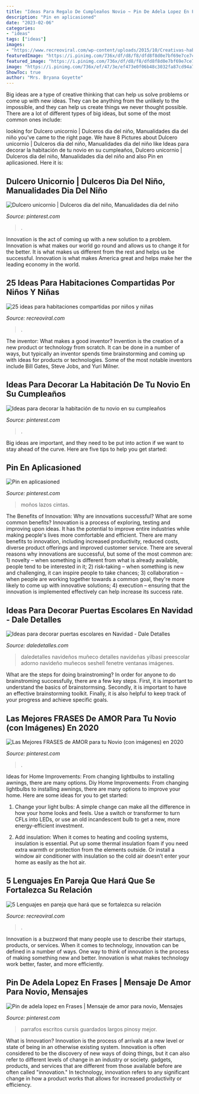 ```yaml
---
title: "Ideas Para Regalo De Cumpleaños Novio ~ Pin De Adela Lopez En Frases"
description: "Pin en aplicasioned"
date: "2023-02-06"
categories:
- "ideas"
tags: ["ideas"]
images:
- "https://www.recreoviral.com/wp-content/uploads/2015/10/Creativas-habitaciones-compartidas-por-niños-y-niñas-4.jpg"
featuredImage: "https://i.pinimg.com/736x/df/d8/f8/dfd8f8d0e7bf69e7ce7c000015c7654e.jpg"
featured_image: "https://i.pinimg.com/736x/df/d8/f8/dfd8f8d0e7bf69e7ce7c000015c7654e.jpg"
image: "https://i.pinimg.com/736x/ef/47/3e/ef473e0f06b48c3032fa87cd94a7acbd--clipart.jpg"
ShowToc: true
author: "Mrs. Bryana Goyette"
---
```



Big ideas are a type of creative thinking that can help us solve problems or come up with new ideas. They can be anything from the unlikely to the impossible, and they can help us create things we never thought possible. There are a lot of different types of big ideas, but some of the most common ones include: 

	

		
looking for Dulcero unicornio | Dulceros dia del niño, Manualidades dia del niño you've came to the right page. We have 8 Pictures about Dulcero unicornio | Dulceros dia del niño, Manualidades dia del niño like Ideas para decorar la habitación de tu novio en su cumpleaños, Dulcero unicornio | Dulceros dia del niño, Manualidades dia del niño and also Pin en aplicasioned. Here it is:
		
    
## Dulcero Unicornio | Dulceros Dia Del Niño, Manualidades Dia Del Niño

<img loading=lazy src="https://i.pinimg.com/736x/df/d8/f8/dfd8f8d0e7bf69e7ce7c000015c7654e.jpg" onerror="this.onerror=null;this.src='https://tse3.mm.bing.net/th?id=OIP.NrB1AJQXsXi4q0B1ddyyowHaJ3&amp;pid=15.1';" alt="Dulcero unicornio | Dulceros dia del niño, Manualidades dia del niño">

_Source: pinterest.com_

>. 

	

Innovation is the act of coming up with a new solution to a problem. Innovation is what makes our world go round and allows us to change it for the better. It is what makes us different from the rest and helps us be successful. Innovation is what makes America great and helps make her the leading economy in the world.

    
## 25 Ideas Para Habitaciones Compartidas Por Niños Y Niñas

<img loading=lazy src="https://www.recreoviral.com/wp-content/uploads/2015/10/Creativas-habitaciones-compartidas-por-niños-y-niñas-4.jpg" onerror="this.onerror=null;this.src='https://tse2.mm.bing.net/th?id=OIP.R0UxAKtckb5nkf4kS92wUQHaHJ&amp;pid=15.1';" alt="25 ideas para habitaciones compartidas por niños y niñas">

_Source: recreoviral.com_

>. 

	

The inventor: What makes a good inventor?
Invention is the creation of a new product or technology from scratch. It can be done in a number of ways, but typically an inventor spends time brainstorming and coming up with ideas for products or technologies. Some of the most notable inventors include Bill Gates, Steve Jobs, and Yuri Milner.

    
## Ideas Para Decorar La Habitación De Tu Novio En Su Cumpleaños

<img loading=lazy src="https://i.pinimg.com/736x/f4/b5/98/f4b598580948ddacdc73d062c0367cfe.jpg" onerror="this.onerror=null;this.src='https://tse4.mm.bing.net/th?id=OIP.BRuFJd5xh57zJrsDXkerNQHaJ4&amp;pid=15.1';" alt="Ideas para decorar la habitación de tu novio en su cumpleaños">

_Source: pinterest.com_

>. 

	

Big ideas are important, and they need to be put into action if we want to stay ahead of the curve. Here are five tips to help you get started: 

    
## Pin En Aplicasioned

<img loading=lazy src="https://i.pinimg.com/736x/ef/47/3e/ef473e0f06b48c3032fa87cd94a7acbd--clipart.jpg" onerror="this.onerror=null;this.src='https://tse2.mm.bing.net/th?id=OIP.0n-m7n6Pq3a1lIRPYOXexAHaJ-&amp;pid=15.1';" alt="Pin en aplicasioned">

_Source: pinterest.com_

>moños lazos cintas. 

	

The Benefits of Innovation: Why are innovations successful? What are some common benefits?
Innovation is a process of exploring, testing and improving upon ideas. It has the potential to improve entire industries while making people's lives more comfortable and efficient. There are many benefits to innovation, including increased productivity, reduced costs, diverse product offerings and improved customer service.
There are several reasons why innovations are successful, but some of the most common are: 1) novelty – when something is different from what is already available, people tend to be interested in it; 2) risk-taking – when something is new and challenging, it can inspire people to take chances; 3) collaboration – when people are working together towards a common goal, they're more likely to come up with innovative solutions; 4) execution – ensuring that the innovation is implemented effectively can help increase its success rate.

    
## Ideas Para Decorar Puertas Escolares En Navidad - Dale Detalles

<img loading=lazy src="https://i1.wp.com/www.daledetalles.com/wp-content/uploads/2017/10/Ideas-para-decorar-puertas-escolares-en-Navidad10.jpg?resize=550%2C976" onerror="this.onerror=null;this.src='https://tse2.mm.bing.net/th?id=OIP.jT14TdoH21HBUcHN8aIzJAHaNJ&amp;pid=15.1';" alt="Ideas para decorar puertas escolares en Navidad - Dale Detalles">

_Source: daledetalles.com_

>daledetalles navideños muñeco detalles navideñas yilbasi preescolar adorno navideño muñecos seshell fenetre ventanas imágenes. 

	

What are the steps for doing brainstroming?
In order for anyone to do brainstroming successfully, there are a few key steps. First, it is important to understand the basics of brainstormsing. Secondly, it is important to have an effective brainstorming toolkit. Finally, it is also helpful to keep track of your progress and achieve specific goals.

    
## Las Mejores FRASES De AMOR Para Tu Novio (con Imágenes) En 2020

<img loading=lazy src="https://i.pinimg.com/736x/c8/40/f2/c840f23909e730086fc120df1b25ff9c.jpg" onerror="this.onerror=null;this.src='https://tse2.mm.bing.net/th?id=OIP.bjkLnQLKGKDFbl-AcjmV5AHaKk&amp;pid=15.1';" alt="Las Mejores FRASES de AMOR para tu Novio (con imágenes) en 2020">

_Source: pinterest.com_

>. 

	

Ideas for Home Improvements: From changing lightbulbs to installing awnings, there are many options.
Diy Home Improvements: From changing lightbulbs to installing awnings, there are many options to improve your home. Here are some ideas for you to get started: 
1. Change your light bulbs: A simple change can make all the difference in how your home looks and feels. Use a switch or transformer to turn CFLs into LEDs, or use an old incandescent bulb to get a new, more energy-efficient investment. 

2. Add insulation: When it comes to heating and cooling systems, insulation is essential. Put up some thermal insulation foam if you need extra warmth or protection from the elements outside. Or install a window air conditioner with insulation so the cold air doesn’t enter your home as easily as the hot air. 


    
## 5 Lenguajes En Pareja Que Hará Que Se Fortalezca Su Relación

<img loading=lazy src="https://www.recreoviral.com/wp-content/uploads/2016/07/ayuda.jpg" onerror="this.onerror=null;this.src='https://tse3.mm.bing.net/th?id=OIP.iHW2iUrv8_oEi5_LDTj0MgHaE8&amp;pid=15.1';" alt="5 Lenguajes en pareja que hará que se fortalezca su relación">

_Source: recreoviral.com_

>. 

	

Innovation is a buzzword that many people use to describe their startups, products, or services. When it comes to technology, innovation can be defined in a number of ways. One way to think of innovation is the process of making something new and better. Innovation is what makes technology work better, faster, and more efficiently.

    
## Pin De Adela Lopez En Frases | Mensaje De Amor Para Novio, Mensajes

<img loading=lazy src="https://i.pinimg.com/736x/f7/60/5e/f7605ee902beb0c14bdb562754cec190.jpg" onerror="this.onerror=null;this.src='https://tse1.mm.bing.net/th?id=OIP.D9U-1Ci0i2bel71CDy_odAAAAA&amp;pid=15.1';" alt="Pin de adela lopez en Frases | Mensaje de amor para novio, Mensajes">

_Source: pinterest.com_

>parrafos escritos cursis guardados largos pinosy mejor. 

	

What is Innovation?
Innovation is the process of arrivals at a new level or state of being in an otherwise existing system. Innovation is often considered to be the discovery of new ways of doing things, but it can also refer to different levels of change in an industry or society. gadgets, products, and services that are different from those available before are often called "innovation." In technology, innovation refers to any significant change in how a product works that allows for increased productivity or efficiency.

